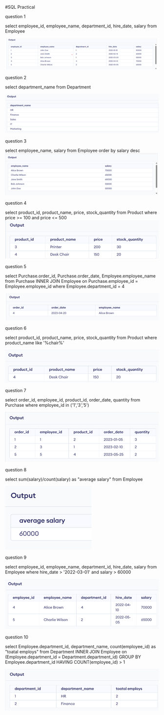 #SQL Practical

question 1

select employee_id, employee_name, department_id, hire_date, salary from Employee

![question 1 image result](/img/question_1.png)

question 2

select department_name from Department

![question 2 image result](/img/question_2.png)

question 3

select employee_name, salary from Employee order by salary desc
![question 3 image result](/img/question_3.png)

question 4

select product_id, product_name, price, stock_quantity from Product where price >= 100 and price <= 500
![question 4 image result](/img/question_4.png)

question 5

select Purchase.order_id, Purchase.order_date, Employee.employee_name
from Purchase 
INNER JOIN Employee on Purchase.employee_id = Employee.employee_id
where Employee.department_id = 4

![question 5 image result](/img/question_5.png)

question 6

select product_id, product_name, price, stock_quantity
from Product
where product_name like '%chair%'

![question 6 image result](/img/question_6.png)

question 7

select order_id, employee_id, product_id, order_date, quantity
from Purchase
where employee_id in ('1','3','5')

![question 7 image result](/img/question_7.png)

question 8

select sum(salary)/count(salary) as "average salary"
from Employee

![question 8 image result](/img/question_8.png)

question 9


select employee_id, employee_name, department_id, hire_date, salary
from Employee
where hire_date > '2022-03-01' and salary > 60000


![question 9 image result](/img/question_9.png)

question 10

select Employee.department_id, department_name, count(employee_id) as "toatal employs"
from Department
INNER JOIN Employee on (Employee.department_id = Department.department_id)
GROUP BY Employee.department_id HAVING COUNT(employee_id) > 1

![question 10 image result](/img/question_10.png)
